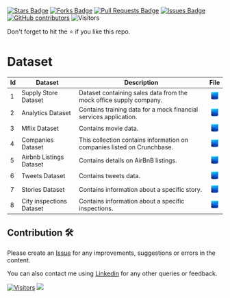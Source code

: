 <a href="https://github.com/drshahizan/dataset/stargazers"><img src="https://img.shields.io/github/stars/drshahizan/dataset" alt="Stars Badge"/></a>
<a href="https://github.com/drshahizan/dataset/network/members"><img src="https://img.shields.io/github/forks/drshahizan/dataset" alt="Forks Badge"/></a>
<a href="https://github.com/drshahizan/dataset/pulls"><img src="https://img.shields.io/github/issues-pr/drshahizan/dataset" alt="Pull Requests Badge"/></a>
<a href="https://github.com/drshahizan/dataset/issues"><img src="https://img.shields.io/github/issues/drshahizan/dataset" alt="Issues Badge"/></a>
<a href="https://github.com/drshahizan/dataset/graphs/contributors"><img alt="GitHub contributors" src="https://img.shields.io/github/contributors/drshahizan/dataset?color=2b9348"></a>
![Visitors](https://api.visitorbadge.io/api/visitors?path=https%3A%2F%2Fgithub.com%2Fdrshahizan%2Fdataset&labelColor=%23d9e3f0&countColor=%23697689&style=flat)

Don't forget to hit the :star: if you like this repo.

# Dataset

| Id | Dataset | Description | File |
|----|---------|-------------|:------:|
| 1  | Supply Store Dataset | Dataset containing sales data from the mock office supply company. | <a href="01-sales" ><img src="../images/dataset.png" width="24px" height="24px"></a> |
| 2  | Analytics Dataset | Contains training data for a mock financial services application. | <a href="02-analytics" ><img src="../images/dataset.png" width="24px" height="24px"></a> |
| 3  | Mflix Dataset | Contains movie data. | <a href="03-movie" ><img src="../images/dataset.png" width="24px" height="24px"></a> |
| 4  | Companies Dataset | This collection contains information on companies listed on Crunchbase. | <a href="04-companies" ><img src="../images/dataset.png" width="24px" height="24px"></a> |
| 5  | Airbnb Listings Dataset | Contains details on AirBnB listings. | <a href="05-airbnb" ><img src="../images/dataset.png" width="24px" height="24px"></a> |
| 6  | Tweets Dataset | Contains tweets data. | <a href="06-tweets" ><img src="../images/dataset.png" width="24px" height="24px"></a> |
| 7  | Stories Dataset | Contains information about a specific story.  | <a href="07-stories" ><img src="../images/dataset.png" width="24px" height="24px"></a> |
| 8  | City inspections Dataset | Contains information about a specific inspections.  | <a href="08-city_inspections" ><img src="../images/dataset.png" width="24px" height="24px"></a> |

## Contribution 🛠️
Please create an [Issue](https://github.com/drshahizan/Python_EDA/issues) for any improvements, suggestions or errors in the content.

You can also contact me using [Linkedin](https://www.linkedin.com/in/drshahizan/) for any other queries or feedback.

[![Visitors](https://api.visitorbadge.io/api/visitors?path=https%3A%2F%2Fgithub.com%2Fdrshahizan&labelColor=%23697689&countColor=%23555555&style=plastic)](https://visitorbadge.io/status?path=https%3A%2F%2Fgithub.com%2Fdrshahizan)
![](https://hit.yhype.me/github/profile?user_id=81284918)

